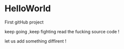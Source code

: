 # HelloWorld
First gitHub project 

keep going ,keep fighting 
read the fucking source code !

let us add something diffirent !
